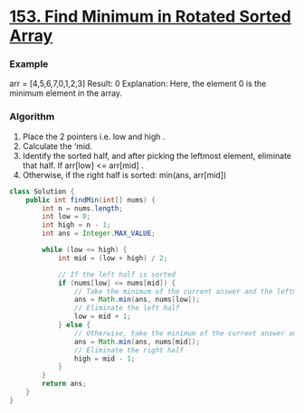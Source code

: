 #  [153. Find Minimum in Rotated Sorted Array](https://leetcode.com/problems/find-minimum-in-rotated-sorted-array/description/)

### Example 
 arr = [4,5,6,7,0,1,2,3]
Result:
 0
Explanation:
 Here, the element 0 is the minimum element in the array.

### Algorithm 
1) Place the 2 pointers i.e. low and high .
2) Calculate the ‘mid.
3) Identify the sorted half, and after picking the leftmost element, eliminate that half. If arr[low] <= arr[mid] .
4) Otherwise, if the right half is sorted: min(ans, arr[mid])

```java
class Solution {
    public int findMin(int[] nums) {
        int n = nums.length;
        int low = 0;
        int high = n - 1;
        int ans = Integer.MAX_VALUE;

        while (low <= high) {
            int mid = (low + high) / 2;

            // If the left half is sorted
            if (nums[low] <= nums[mid]) {
                // Take the minimum of the current answer and the leftmost element
                ans = Math.min(ans, nums[low]);
                // Eliminate the left half
                low = mid + 1;
            } else {
                // Otherwise, take the minimum of the current answer and the middle element
                ans = Math.min(ans, nums[mid]);
                // Eliminate the right half
                high = mid - 1;
            }
        }
        return ans;
    }
}
```
